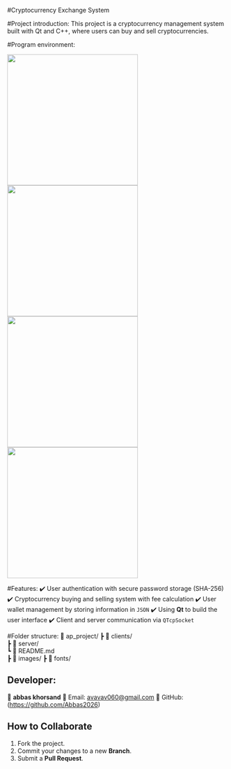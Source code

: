 #Cryptocurrency Exchange System

#Project introduction:
This project is a cryptocurrency management system built with Qt and C++, where users can buy and sell cryptocurrencies.

#Program environment:

<a href="https://i.imgur.com/JGu2fa9.png">
    <img src="https://i.imgur.com/JGu2fa9.png" width="300">
</a>
<a href="https://i.imgur.com/ALoHEuM.png">
    <img src="https://i.imgur.com/ALoHEuM.png" width="300">
</a>
<a href="https://i.imgur.com/THCmXUU.png">
    <img src="https://i.imgur.com/THCmXUU.png" width="300">
</a>
<a href="https://i.imgur.com/HPvgkri.png">
    <img src="https://i.imgur.com/HPvgkri.png" width="300">
</a>


#Features:
✔️ User authentication with secure password storage (SHA-256)
✔️ Cryptocurrency buying and selling system with fee calculation
✔️ User wallet management by storing information in `JSON`
✔️ Using **Qt** to build the user interface
✔️ Client and server communication via `QTcpSocket`

#Folder structure:
📂 ap_project/
 ┣ 📂 clients/       
 ┣ 📂 server/      
 ┗ 📜 README.md      
 ┣ 📂 images/
 ┣ 📂 fonts/

 ## Developer:
👤 **abbas khorsand**
📧 Email: avavav060@gmail.com
🔗 GitHub: (https://github.com/Abbas2026)

## How to Collaborate
1. Fork the project.
2. Commit your changes to a new **Branch**.
3. Submit a **Pull Request**.
